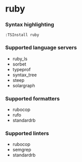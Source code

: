 # ruby

### Syntax highlighting

```vim
:TSInstall ruby
```

### Supported language servers

- ruby_ls
- sorbet
- typeprof
- syntax_tree
- steep
- solargraph

### Supported formatters

- rubocop
- rufo
- standardrb

### Supported linters

- rubocop
- semgrep
- standardrb
